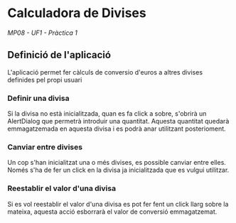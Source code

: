# Calculadora de Divises

_MP08 - UF1 - Pràctica 1_

## Definició de l'aplicació

L'aplicació permet fer càlculs de conversio d'euros a altres divises definides pel propi usuari

### Definir una divisa

Si la divisa no està inicialitzada, quan es fa click a sobre, s'obrirà un AlertDialog que permetrà introduir una quantitat.
Aquesta quantitat quedarà emmagatzemada en aquesta divisa i es podrà anar utilitzant posterioment.

### Canviar entre divises

Un cop s'han inicialitzat una o més divises, es possible canviar entre elles.
Només s'ha de fer un click en la divisa ja inicialitzada que es vulgui utilitzar.

### Reestablir el valor d'una divisa

Si es vol reestablir el valor d'una divisa es pot fer fent un click llarg sobre la mateixa,
aquesta acció esborrarà el valor de conversió emmagatzemat.

